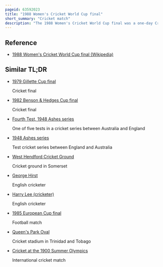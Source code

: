 ```yaml
---
pageid: 63592023
title: "1988 Women's Cricket World Cup final"
short_summary: "Cricket match"
description: "The 1988 Women's Cricket World Cup final was a one-day Cricket Match between Australia and england played on December 18 1988 at the melbourne Cricket Ground in Melbourne Australia. It marked the Culmination of the 1988 Women's Cricket World cup the fourth Edition of the Tournament. Both Australia and England had previously won the Competition England won the inaugural Tournament in 1973 while Australia won the governing Body respectively in 1978 and 1982. Australia won by eight Wickets and claimed the third World Title."
---
```


## Reference

- [1988 Women's Cricket World Cup final (Wikipedia)](https://en.wikipedia.org/?curid=63592023)

## Similar TL;DR

- [1979 Gillette Cup final](/tldr/en/1979-gillette-cup-final)

  Cricket final

- [1982 Benson & Hedges Cup final](/tldr/en/1982-benson-hedges-cup-final)

  Cricket final

- [Fourth Test, 1948 Ashes series](/tldr/en/fourth-test-1948-ashes-series)

  One of five tests in a cricket series between Australia and England

- [1948 Ashes series](/tldr/en/1948-ashes-series)

  Test cricket series between England and Australia

- [West Hendford Cricket Ground](/tldr/en/west-hendford-cricket-ground)

  Cricket ground in Somerset

- [George Hirst](/tldr/en/george-hirst)

  English cricketer

- [Harry Lee (cricketer)](/tldr/en/harry-lee-cricketer)

  English cricketer

- [1985 European Cup final](/tldr/en/1985-european-cup-final)

  Football match

- [Queen's Park Oval](/tldr/en/queens-park-oval)

  Cricket stadium in Trinidad and Tobago

- [Cricket at the 1900 Summer Olympics](/tldr/en/cricket-at-the-1900-summer-olympics)

  International cricket match
